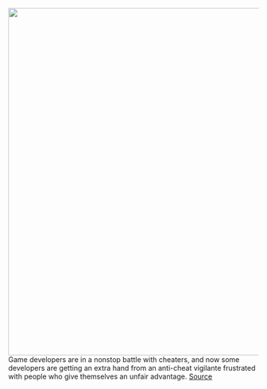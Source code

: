 <img src='https://cdn.vox-cdn.com/thumbor/7Trhcpg-0U5AS6WjRxbTI3kFK_8=/0x0:1920x1080/1200x800/filters:focal(807x387:1113x693)/cdn.vox-cdn.com/uploads/chorus_image/image/67155074/Overwatch_Switch_008_png_jpgcopy.0.jpg' width='700px' /><br/>
Game developers are in a nonstop battle with cheaters, and now some developers are getting an extra hand from an anti-cheat vigilante frustrated with people who give themselves an unfair advantage.
<a href='https://www.theverge.com/2020/8/4/21352579/motherboard-gamerdoc-profile-anti-cheat-gaming-hunter-overwatch-valorant'> Source <a/>